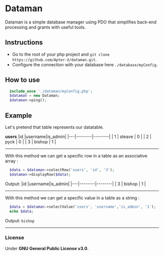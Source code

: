 # Dataman
Dataman is a simple database manager using PDO that simplifies back-end processing and grants with useful tools.

## Instructions
+ Go to the root of your php project and `git clone https://github.com/Apter-X/dataman.git`.
+ Configure the connection with your database here `./database/myConfig`.

## How to use

```php
  include_once './dataman/myConfig.php';
  $dataman = new Dataman;
  $dataman->ping();
```

## Example
Let's pretend that table represents our datatable.

**users**
|id |username|is_admin|
|---|--------|--------|
| 1 | steave | 0      |
| 2 | pyck   | 0      |
| 3 | bishop | 1      |
***
With this method we can get a specific row in a table as an associative array :
```php
  $data = $dataman->selectRow('users', 'id', '3');
  $dataman->displayRow($data);
```
Output:
|id |username|is_admin|
|---|--------|--------|
| 3 | bishop | 1      |
***
With this method we can get a specific value in a table as a string :
```php
  $data = $dataman->selectValue('users', 'username','is_admin', '1');
  echo $data;
```
Output: `bishop`

***
### License
Under **GNU General Public License v3.0**.
